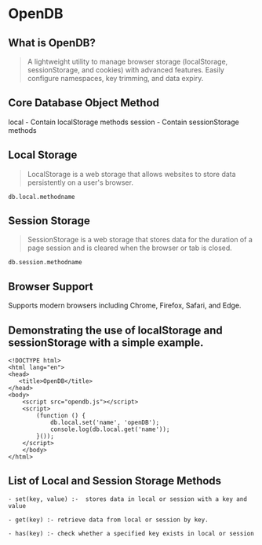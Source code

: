 # OpenDB

## What is OpenDB?
> A lightweight utility to manage browser storage (localStorage, sessionStorage, and cookies) with advanced features. Easily configure namespaces, key trimming, and data expiry.

## Core Database Object Method
local - Contain localStorage methods
session - Contain sessionStorage methods

## Local Storage
> LocalStorage is a web storage that allows websites to store data persistently on a user's browser.
```
db.local.methodname
```

## Session Storage
> SessionStorage is a web storage that stores data for the duration of a page session and is cleared when the browser or tab is closed.
```
db.session.methodname
```

## Browser Support
Supports modern browsers including Chrome, Firefox, Safari, and Edge.

## Demonstrating the use of localStorage and sessionStorage with a simple example.
``````
<!DOCTYPE html>
<html lang="en">
<head>
   <title>OpenDB</title>
</head>
<body>
	<script src="opendb.js"></script>
	<script>
		(function () {
		    db.local.set('name', 'openDB');
			console.log(db.local.get('name'));
		}());
	</script>
	</body>
</html>
``````

## List of Local and Session Storage Methods
```
- set(key, value) :-  stores data in local or session with a key and value

- get(key) :- retrieve data from local or session by key.

- has(key) :- check whether a specified key exists in local or session
```

